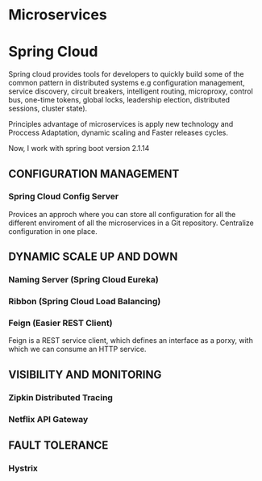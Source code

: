 Microservices
=============

# Spring Cloud

Spring cloud provides tools for developers to quickly build some of the common pattern in distributed systems e.g configuration management, service discovery, circuit breakers, 
intelligent routing, microproxy, control bus, one-time tokens, global locks, leadership election, distributed sessions, cluster state).

Principles advantage of microservices is apply new technology and Proccess Adaptation, dynamic scaling and Faster releases cycles.

Now, I work with spring boot version 2.1.14

## CONFIGURATION MANAGEMENT
### Spring Cloud Config Server


Provices an approch where you can store all configuration for all the different enviroment of all the microservices in a Git repository.
Centralize configuration in one place.

## DYNAMIC SCALE UP AND DOWN
### Naming Server (Spring Cloud Eureka)
### Ribbon (Spring Cloud Load Balancing)
### Feign (Easier REST Client)
Feign is a REST service client, which defines an interface as a porxy, with which we can consume an HTTP service.
## VISIBILITY AND MONITORING
### Zipkin Distributed Tracing
### Netflix API Gateway 

## FAULT TOLERANCE
### Hystrix


